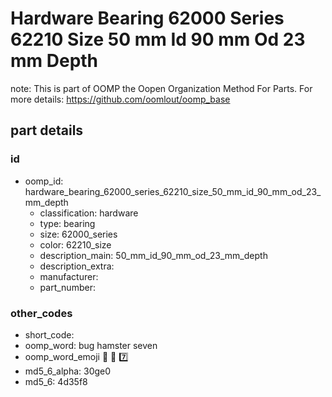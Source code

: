 # Hardware Bearing 62000 Series 62210 Size 50 mm Id 90 mm Od 23 mm Depth  

note: This is part of OOMP the Oopen Organization Method For Parts. For more details: https://github.com/oomlout/oomp_base

##  part details





### id
* oomp_id: hardware_bearing_62000_series_62210_size_50_mm_id_90_mm_od_23_mm_depth
  * classification: hardware
  * type: bearing
  * size: 62000_series
  * color: 62210_size
  * description_main: 50_mm_id_90_mm_od_23_mm_depth
  * description_extra: 
  * manufacturer: 
  * part_number: 

### other_codes
* short_code: 
* oomp_word: bug hamster seven
* oomp_word_emoji :bug: :hamster: :seven:
* md5_6_alpha: 30ge0
* md5_6: 4d35f8